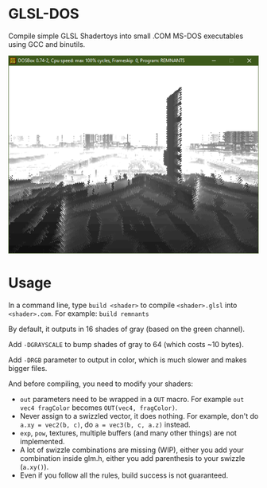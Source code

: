 # GLSL-DOS

Compile simple GLSL Shadertoys into small .COM MS-DOS executables using GCC and binutils.

![Local Image](preview.png)


# Usage

In a command line, type `build <shader>` to compile `<shader>.glsl` into `<shader>.com`. For example: `build remnants`

By default, it outputs in 16 shades of gray (based on the green channel).

Add `-DGRAYSCALE` to bump shades of gray to 64 (which costs ~10 bytes).

Add `-DRGB` parameter to output in color, which is much slower and makes bigger files.

And before compiling, you need to modify your shaders:
- `out` parameters need to be wrapped in a `OUT` macro. For example `out vec4 fragColor` becomes `OUT(vec4, fragColor)`.
- Never assign to a swizzled vector, it does nothing. For example, don't do `a.xy = vec2(b, c)`, do `a = vec3(b, c, a.z)` instead.
- `exp`, `pow`, textures, multiple buffers (and many other things) are not implemented.
- A lot of swizzle combinations are missing (WIP), either you add your combination inside glm.h, either you add parenthesis to your swizzle (`a.xy()`).
- Even if you follow all the rules, build success is not guaranteed.